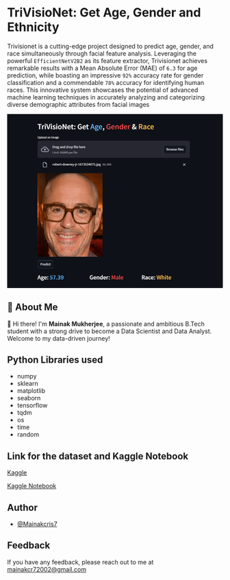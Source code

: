 # TriVisioNet: Get Age, Gender and Ethnicity

Trivisionet is a cutting-edge project designed to predict age, gender, and race simultaneously through facial feature analysis. Leveraging the powerful `EfficientNetV2B2` as its feature extractor, Trivisionet achieves remarkable results with a Mean Absolute Error (MAE) of `6.3` for age prediction, while boasting an impressive `92%` accuracy rate for gender classification and a commendable `78%` accuracy for identifying human races. This innovative system showcases the potential of advanced machine learning techniques in accurately analyzing and categorizing diverse demographic attributes from facial images

![Logo](ss.png)
## 🚀 About Me
👋 Hi there! I'm **Mainak Mukherjee**, a passionate and ambitious B.Tech student with a strong drive to become a Data Scientist and Data Analyst. Welcome to my data-driven journey!



## Python Libraries used

- numpy
- sklearn
- matplotlib
- seaborn
- tensorflow
- tqdm
- os
- time
- random



## Link for the dataset and Kaggle Notebook

[Kaggle](https://www.kaggle.com/datasets/jangedoo/utkface-new)

[Kaggle Notebook](https://www.kaggle.com/code/mainakmukherje/age-gender-race-prediction/edit)




## Author

- [@Mainakcris7](https://github.com/Mainakcris7)

## Feedback

If you have any feedback, please reach out to me at mainakcr72002@gmail.com